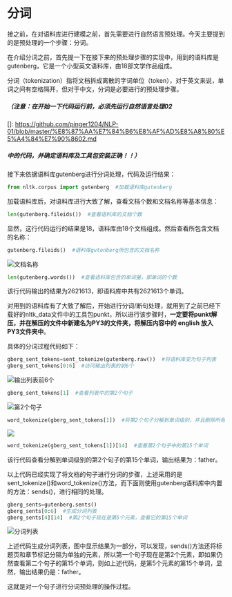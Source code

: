 # 分词

接之前，在对语料库进行建模之前，首先需要进行自然语言预处理。今天主要提到的是预处理的一个步骤：分词。

在介绍分词之前，首先提一下在接下来的预处理步骤的实现中，用到的语料库是gutenberg，它是一个小型英文语料库，由18部文学作品组成。

分词（tokenization）指将文档拆成离散的字词单位（token），对于英文来说，单词之间有空格隔开，但对于中文，分词是必要进行的预处理步骤。

##### （注意：在开始一下代码运行前，必须先运行自然语言处理02

[]: https://github.com/pinger1204/NLP-01/blob/master/%E8%87%AA%E7%84%B6%E8%AF%AD%E8%A8%80%E5%A4%84%E7%90%8602.md

##### 中的代码，并确定语料库及工具包安装正确！！）

接下来依据语料库gutenberg进行分词处理，代码及运行结果：

```python
from nltk.corpus import gutenberg  #加载语料库gutenberg
```

加载语料库后，对语料库进行大致了解，查看文档个数和文档名称等基本信息：

```python
len(gutenberg.fileids())  #查看语料库的文档个数
```

显然，这行代码运行的结果是18，语料库由18个文档组成。然后查看所包含文档的名称：

```python
gutenberg.fileids()  #语料库gutenberg所包含的文档名称
```

![文档名称](https://github.com/pinger1204/NLP-01/blob/master/image/text%20name.png)

```python
len(gutenberg.words())  #查看语料库包含的单词量，即单词的个数
```

该行代码输出的结果为2621613，即语料库中共有2621613个单词。

对用到的语料库有了大致了解后，开始进行分词/断句处理，就用到了之前已经下载好的nltk_data文件中的工具包punkt，所以进行该步骤时，**一定要将punkt解压，并在解压的文件中新建名为PY3的文件夹，将解压内容中的 english 放入PY3文件夹中**。

具体的分词过程代码如下：

```python
gberg_sent_tokens=sent_tokenize(gutenberg.raw())  #将语料库变为句子列表
gberg_sent_tokens[0:6]  #访问输出列表的前6个
```

![输出列表前6个](https://github.com/pinger1204/NLP-01/blob/master/image/%E5%88%86%E8%AF%8D%E5%89%8D6%E4%B8%AA%E5%8F%A5%E5%AD%90%E5%88%97%E8%A1%A8.png)

```python
gberg_sent_tokens[1]  #查看列表中的第2个句子
```

![第2个句子](https://github.com/pinger1204/NLP-01/blob/master/image/%E7%AC%AC2%E4%B8%AA%E5%8F%A5%E5%AD%90.png)

```python
word_tokenize(gberg_sent_tokens[1])  #将第2个句子分解到单词级别，并且删除所有空格和换行符
```

![](https://github.com/pinger1204/NLP-01/blob/master/image/%E7%AC%AC2%E4%B8%AA%E5%8F%A5%E5%AD%90%20%E5%8D%95%E8%AF%8D.png)

```python
word_tokenize(gberg_sent_tokens[1])[14]  #查看第2个句子中的第15个单词
```

该行代码查看分解到单词级别的第2个句子的第15个单词，输出结果为：father。

以上代码已经实现了将文档的句子进行分词的步骤，上述采用的是sent_tokenize()和word_tokenize()方法，而下面则使用gutenberg语料库中内置的方法：sends()，进行相同的处理。

```python
gberg_sents=gutenberg.sents()
gberg_sents[0:6]  #生成分词列表
gberg_sents[4][14]  #第2个句子现在是第5个元素，查看它的第15个单词
```

![分词列表](https://github.com/pinger1204/NLP-01/blob/master/image/%E5%88%86%E8%AF%8D%E5%88%97%E8%A1%A8.png)

上述代码生成分词列表，图中显示结果为一部分，可以发现，sends()方法还将标题页和章节标记分隔为单独的元素，所以第一个句子现在是第2个元素，即如果仍然查看第二个句子的第15个单词，则如上述代码，是第5个元素的第15个单词，显然，输出结果仍是：father。

这就是对一个句子进行分词预处理的操作过程。